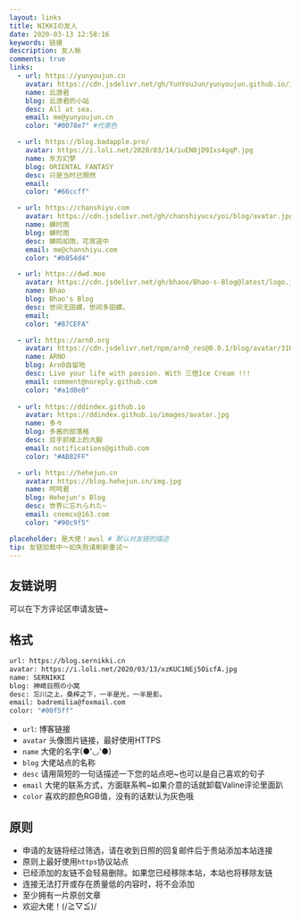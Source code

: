 ```yaml
---
layout: links
title: NIKKIの友人
date: 2020-03-13 12:58:16
keywords: 链接
description: 友人帐
comments: true
links:
  - url: https://yunyoujun.cn
    avatar: https://cdn.jsdelivr.net/gh/YunYouJun/yunyoujun.github.io/images/avatar.jpg
    name: 云游君
    blog: 云游君的小站
    desc: All at sea.
    email: me@yunyoujun.cn
    color: "#0078e7" #代表色

  - url: https://blog.badapple.pro/
    avatar: https://i.loli.net/2020/03/14/iuEN8jD9Ixs4gqP.jpg
    name: 东方幻梦
    blog: ORIENTAL FANTASY
    desc: 只是当时已惘然
    email: 
    color: "#66ccff"

  - url: https://chanshiyu.com
    avatar: https://cdn.jsdelivr.net/gh/chanshiyucx/yoi/blog/avatar.jpg
    name: 蝉时雨
    blog: 蝉时雨
    desc: 蝉鸣如雨，花宵道中
    email: me@chanshiyu.com
    color: "#b854d4"

  - url: https://dwd.moe
    avatar: https://cdn.jsdelivr.net/gh/bhaoo/Bhao-s-Blog@latest/logo.jpg
    name: Bhao
    blog: Bhao's Blog
    desc: 世间无田螺，世间多田螺。
    email: 
    color: "#87CEFA"

  - url: https://arn0.org
    avatar: https://cdn.jsdelivr.net/npm/arn0_res@0.0.1/blog/avatar/310x310.jpeg
    name: ARNO
    blog: Arn0自留地
    desc: Live your life with passion. With 三倍Ice Cream !!!
    email: comment@noreply.github.com
    color: "#a1d0e0"
  
  - url: https://ddindex.github.io
    avatar: https://ddindex.github.io/images/avatar.jpg
    name: 多々
    blog: 多酱的部落格
    desc: 双手抓楼上的大胸
    email: notifications@github.com
    color: "#AB82FF"

  - url: https://hehejun.cn
    avatar: https://blog.hehejun.cn/img.jpg
    name: 呵呵君
    blog: Hehejun's Blog
    desc: 世界に忘れられた~
    email: cnemcx@163.com
    color: "#90c9f5"

placeholder: 是大佬！awsl # 默认对友链的描述
tip: 友链加载中～如失败请刷新重试～
---
```


## 友链说明

可以在下方评论区申请友链~

## 格式

```bash
url: https://blog.sernikki.cn
avatar: https://i.loli.net/2020/03/13/xzKUC1NEj5OicfA.jpg
name: SERNIKKI
blog: 神崎日照の小窝
desc: 忘川之上，桑梓之下，一半是光，一半是影。
email: badremilia@foxmail.com
color: "#00f5ff"
```

* `url`: 博客链接
* `avatar` 头像图片链接，最好使用HTTPS
* `name` 大佬的名字(●'◡'●)
* `blog` 大佬站点的名称
* `desc` 请用简短的一句话描述一下您的站点吧~也可以是自己喜欢的句子
* `email` 大佬的联系方式，方面联系鸭~如果介意的话就卸载Valine评论里面趴
* `color` 喜欢的颜色RGB值，没有的话默认为灰色哦

## 原则

* 申请的友链将经过筛选，请在收到日照的回复邮件后于贵站添加本站连接
* 原则上最好使用`https`协议站点
* 已经添加的友链不会轻易删除。如果您已经移除本站，本站也将移除友链
* 连接无法打开或存在质量低的内容时，将不会添加
* 至少拥有一片原创文章
* 欢迎大佬！(/≧▽≦)/